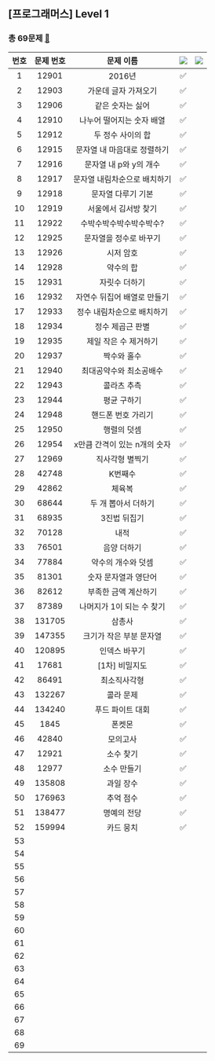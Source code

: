 ## [프로그래머스] Level 1
### 총 69문제 [🔗](https://school.programmers.co.kr/learn/challenges?order=acceptance_desc&languages=python3%2Cswift&page=1&levels=1)

|번호|문제 번호|문제 이름|<img src="https://img.shields.io/badge/Python-3766AB?style=flat-square&logo=Python&logoColor=white"/></a> |<img src="https://img.shields.io/badge/Swift-F05138?style=flat-square&logo=Swift&logoColor=white"/></a>|
|:-----:|:-----:|:-----:|:-----:|:-----:|
|1|12901|2016년|✅||
|2|12903|가운데 글자 가져오기|✅||
|3|12906|같은 숫자는 싫어|✅||
|4|12910|나누어 떨어지는 숫자 배열|✅||
|5|12912|두 정수 사이의 합|✅||
|6|12915|문자열 내 마음대로 정렬하기|✅||
|7|12916|문자열 내 p와 y의 개수|✅||
|8|12917|문자열 내림차순으로 배치하기|✅||
|9|12918|문자열 다루기 기본|✅||
|10|12919|서울에서 김서방 찾기|✅||
|11|12922|수박수박수박수박수박수?|✅||
|12|12925|문자열을 정수로 바꾸기|✅||
|13|12926|시저 암호|✅||
|14|12928|약수의 합|✅||
|15|12931|자릿수 더하기|✅||
|16|12932|자연수 뒤집어 배열로 만들기|✅||
|17|12933|정수 내림차순으로 배치하기|✅||
|18|12934|정수 제곱근 판별|✅||
|19|12935|제일 작은 수 제거하기|✅||
|20|12937|짝수와 홀수|✅||
|21|12940|최대공약수와 최소공배수|✅||
|22|12943|콜라츠 추측|✅||
|23|12944|평균 구하기|✅||
|24|12948|핸드폰 번호 가리기|✅||
|25|12950|행렬의 덧셈|✅||
|26|12954|x만큼 간격이 있는 n개의 숫자|✅||
|27|12969|직사각형 별찍기|✅||
|28|42748|K번째수|✅||
|29|42862|체육복|✅||
|30|68644|두 개 뽑아서 더하기|✅||
|31|68935|3진법 뒤집기|✅||
|32|70128|내적|✅||
|33|76501|음양 더하기|✅||
|34|77884|약수의 개수와 덧셈|✅||
|35|81301|숫자 문자열과 영단어|✅||
|36|82612|부족한 금액 계산하기|✅||
|37|87389|나머지가 1이 되는 수 찾기|✅||
|38|131705|삼총사|✅||
|39|147355|크기가 작은 부분 문자열|✅||
|40|120895|인덱스 바꾸기|✅||
|41|17681|[1차] 비밀지도|✅||
|42|86491|최소직사각형|✅||
|43|132267|콜라 문제|✅||
|44|134240|푸드 파이트 대회|✅||
|45|1845|폰켓몬|✅||
|46|42840|모의고사|✅||
|47|12921|소수 찾기|✅||
|48|12977|소수 만들기|✅||
|49|135808|과일 장수|✅||
|50|176963|추억 점수|✅||
|51|138477|명예의 전당|✅||
|52|159994|카드 뭉치|✅||
|53|||||
|54|||||
|55|||||
|56|||||
|57|||||
|58|||||
|59|||||
|60|||||
|61|||||
|62|||||
|63|||||
|64|||||
|65|||||
|66|||||
|67|||||
|68|||||
|69|||||

